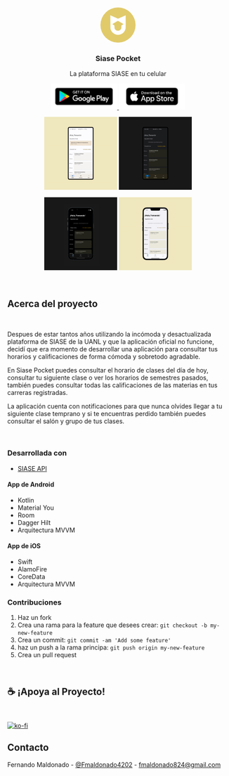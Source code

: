 <!--
*** Thanks for checking out this README Template. If you have a suggestion that would
*** make this better, please fork the repo and create a pull request or simply open
*** an issue with the tag "enhancement".
*** Thanks again! Now go create something AMAZING! :D
-->

<!-- PROJECT SHIELDS -->
<!--
*** I'm using markdown "reference style" links for readability.
*** Reference links are enclosed in brackets [ ] instead of parentheses ( ).
*** See the bottom of this document for the declaration of the reference variables
*** for contributors-url, forks-url, etc. This is an optional, concise syntax you may use.
*** https://www.markdownguide.org/basic-syntax/#reference-style-links
-->

<!-- PROJECT LOGO -->
<br />
<p align="center">
    <img src="./assets/icon.png" style="border-radius:50%" alt="Logo" width="80" height="80">

  <h3 align="center">Siase Pocket</h3>

  <p align="center">
    La plataforma SIASE en tu celular
    <br />
 
  </p>
</p>

<!-- ABOUT THE PROJECT -->

<p align="center">
<a href="https://play.google.com/store/apps/details?id=com.fmaldonado.siase">
<img src="assets/google-play-badge.png" width="30%">
</a>
<a  href="#">
<img src="assets/app-store-badge.png" width="30%" >
</a>
</p>

<p align="center">
    <img  src="assets/github_android_light.png" alt="Logo" width="33%" >
  <img  src="assets/github_android_dark.png" alt="Logo" width="33%" >
</p>
<p align="center">
   <img  src="assets/github_ios_dark.png" alt="Logo" width="33%" >
    <img  src="assets/github_ios_light.png" alt="Logo" width="33%" >
</p>
<br>

## Acerca del proyecto

<br>

Despues de estar tantos años utilizando la incómoda y desactualizada plataforma de SIASE de la UANL y que la aplicación oficial no funcione, decidí que era momento de desarrollar una aplicación para consultar tus horarios y calificaciones de forma cómoda y sobretodo agradable.

En Siase Pocket puedes consultar el horario de clases del día de hoy, consultar tu siguiente clase o ver los horarios de semestres pasados, también puedes consultar todas las calificaciones de las materias en tus carreras registradas.

La aplicación cuenta con notificaciones para que nunca olvides llegar a tu siguiente clase temprano y si te encuentras perdido también puedes consultar el salón y grupo de tus clases.

<br>

### Desarrollada con

- [SIASE API](https://github.com/GDSC-UANL/siase-api)

#### App de Android

- Kotlin
- Material You
- Room
- Dagger Hilt
- Arquitectura MVVM

#### App de iOS

- Swift
- AlamoFire
- CoreData
- Arquitectura MVVM

### Contribuciones

1. Haz un fork
2. Crea una rama para la feature que desees crear: `git checkout -b my-new-feature`
3. Crea un commit: `git commit -am 'Add some feature'`
4. haz un push a la rama principa: `git push origin my-new-feature`
5. Crea un pull request

<!-- CONTACT -->

<br>

## ☕ ¡Apoya al Proyecto!

<br>

[![ko-fi](https://ko-fi.com/img/githubbutton_sm.svg)](https://ko-fi.com/U7U54JOMU)

## Contacto

Fernando Maldonado - [@Fmaldonado4202](https://twitter.com/Fmaldonado4202) - fmaldonado824@gmail.com
